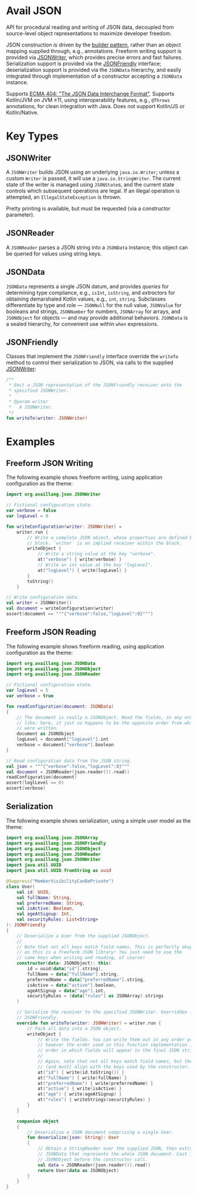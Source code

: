 Avail JSON
================================================================================

API for procedural reading and writing of JSON data, decoupled from 
source-level object representations to maximize developer freedom. 

JSON construction is driven by the [builder pattern](https://en.wikipedia.org/wiki/Builder_pattern), 
rather than an object mapping supplied through, e.g., annotations. Freeform 
writing support is provided via [JSONWriter](#JSONWriter), which provides 
precise errors and fast failures. Serialization support is provided via the
[JSONFriendly](#JSONFriendly) interface; deserialization support is provided
via the `JSONData` hierarchy, and easily integrated through implementation of 
a constructor accepting a `JSONData` instance. 

Supports [ECMA 404: "The JSON Data Interchange Format"](http://www.ecma-international.org/publications/files/ECMA-ST/ECMA-404.pdf).
Supports Kotlin/JVM on JVM ≥11, using interoperability features, e.g., `@Throws`
annotations, for clean integration with Java. Does not support Kotlin/JS or
Kotlin/Native.

# Key Types

## JSONWriter
A `JSONWriter` builds JSON using an underlying `java.io.Writer`; unless a custom
`Writer` is passed, it will use a `java.io.StringWriter`. The current state of
the writer is managed using `JSONState`s, and the current state controls which
subsequent operations are legal. If an illegal operation is attempted, an
`IllegalStateException` is thrown.

Pretty printing is available, but must be requested (via a constructor
parameter).

## JSONReader
A `JSONReader` parses a JSON string into a `JSONData` instance; this object can
be queried for values using string keys.

## JSONData
`JSONData` represents a single JSON datum, and provides _queries_ for
determining type compliance, e.g., `isInt`, `isString`, and _extractors_ for
obtaining demarshaled Kotlin values, e.g., `int`, `string`. Subclasses
differentiate by type and role — `JSONNull` for the null value, `JSONValue` for
booleans and strings, `JSONNumber` for numbers, `JSONArray` for arrays, and
`JSONObject` for objects — and may provide additional behaviors. `JSONData` is a
sealed hierarchy, for convenient use within `when` expressions.

## JSONFriendly
Classes that implement the `JSONFriendly` interface override the `writeTo`
method to control their serialization to JSON, via calls to the supplied
[JSONWriter](#JSONWriter):

```kotlin
/**
 * Emit a JSON representation of the JSONFriendly receiver onto the
 * specified JSONWriter.
 *
 * @param writer
 *   A JSONWriter.
 */
fun writeTo(writer: JSONWriter)
```

# Examples

## Freeform JSON Writing

The following example shows freeform writing, using application configuration
as the theme:

```kotlin
import org.availlang.json.JSONWriter

// Fictional configuration state.
var verbose = false
var logLevel = 0

fun writeConfiguration(writer: JSONWriter) =
	writer.run {
		// Write a complete JSON object, whose properties are defined by the
		// block. `writer` is an implied receiver within the block.
		writeObject {
			// Write a string value at the key "verbose".
			at("verbose") { write(verbose) }
			// Write an int value at the key "logLevel".
			at("logLevel") { write(logLevel) }
		}
		toString()
	}

// Write configuration data.
val writer = JSONWriter()
val document = writeConfiguration(writer)
assert(document == """{"verbose":false,"logLevel":0}""")
```

## Freeform JSON Reading

The following example shows freeform reading, using application configuration
as the theme:

```kotlin
import org.availlang.json.JSONData
import org.availlang.json.JSONObject
import org.availlang.json.JSONReader

// Fictional configuration state.
var logLevel = 5
var verbose = true

fun readConfiguration(document: JSONData)
{
    // The document is really a JSONObject. Read the fields, in any order you
    // like; here, it just so happens to be the opposite order from which they
    // were written.
	document as JSONObject
	logLevel = document["logLevel"].int
	verbose = document["verbose"].boolean
}

// Read configuration data from the JSON string.
val json = """{"verbose":false,"logLevel":0}"""
val document = JSONReader(json.reader()).read()
readConfiguration(document)
assert(loglLevel == 0)
assert(verbose)
```

## Serialization
The following example shows serialization, using a simple user model as the
theme:

```kotlin
import org.availlang.json.JSONArray
import org.availlang.json.JSONFriendly
import org.availlang.json.JSONObject
import org.availlang.json.JSONReader
import org.availlang.json.JSONWriter
import java.util.UUID
import java.util.UUID.fromString as uuid

@Suppress("MemberVisibilityCanBePrivate")
class User(
	val id: UUID,
	val fullName: String,
	val preferredName: String,
	val isActive: Boolean,
	val ageAtSignup: Int,
	val securityRules: List<String>
): JSONFriendly
{
	// Deserialize a User from the supplied JSONObject.
	//
	// Note that not all keys match field names. This is perfectly okay,
	// as this is a freeform JSON library! You just need to use the
	// same keys when writing and reading, of course!
	constructor(data: JSONObject): this(
		id = uuid(data["id"].string),
		fullName = data["fullName"].string,
		preferredName = data["preferredName"].string,
		isActive = data["active"].boolean,
		ageAtSignup = data["age"].int,
		securityRules = (data["rules"] as JSONArray).strings
	)

	// Serialize the receiver to the specified JSONWriter. Overridden from
	// JSONFriendly.
	override fun writeTo(writer: JSONWriter) = writer.run {
		// Pack all data into a JSON object.
		writeObject {
			// Write the fields. You can write them out in any order you like,
			// however the order used in this function implementation is the
			// order in which fields will appear in the final JSON string.
			//
			// Again, note that not all keys match field names, but they do
			// (and must) align with the keys used by the constructor.
			at("id") { write(id.toString()) }
			at("fullName") { write(fullName) }
			at("preferredName") { write(preferredName) }
			at("active") { write(isActive) }
			at("age") { write(ageAtSignup) }
			at("rules") { writeStrings(securityRules) }
		}
	}

	companion object
	{
		// Deserialize a JSON document comprising a single User.
		fun deserialize(json: String): User
		{
			// Obtain a StringReader over the supplied JSON, then extract a
			// JSONData that represents the whole JSON document. Cast it to
			// JSONObject before the constructor call.
			val data = JSONReader(json.reader()).read()
			return User(data as JSONObject)
		}
	}
}
```
